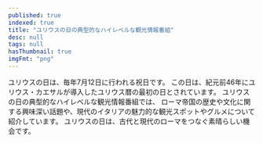 ```yaml
---
published: true
indexed: true
title: "ユリウスの日の典型的なハイレベルな観光情報番組"
desc: null
tags: null
hasThumbnail: true
imgFmt: "png"
---
```


ユリウスの日は、毎年7月12日に行われる祝日です。
この日は、紀元前46年にユリウス・カエサルが導入したユリウス暦の最初の日とされています。
ユリウスの日の典型的なハイレベルな観光情報番組では、
ローマ帝国の歴史や文化に関する興味深い話題や、現代のイタリアの魅力的な観光スポットやグルメについて紹介しています。
ユリウスの日は、古代と現代のローマをつなぐ素晴らしい機会です。
